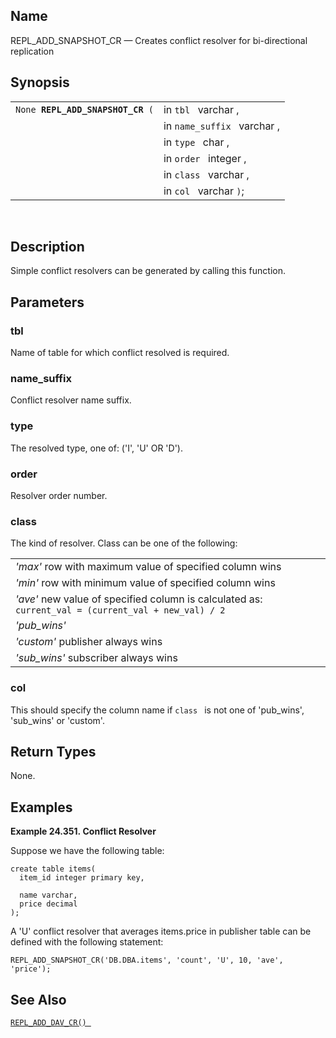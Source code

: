 <div>

<div>

</div>

<div>

## Name

REPL_ADD_SNAPSHOT_CR — Creates conflict resolver for bi-directional
replication

</div>

<div>

## Synopsis

<div>

|                                       |                             |
|---------------------------------------|-----------------------------|
| `None `**`REPL_ADD_SNAPSHOT_CR`**` (` | in `tbl ` varchar ,         |
|                                       | in `name_suffix ` varchar , |
|                                       | in `type ` char ,           |
|                                       | in `order ` integer ,       |
|                                       | in `class ` varchar ,       |
|                                       | in `col ` varchar `)`;      |

<div>

 

</div>

</div>

</div>

<div>

## Description

Simple conflict resolvers can be generated by calling this function.

</div>

<div>

## Parameters

<div>

### tbl

Name of table for which conflict resolved is required.

</div>

<div>

### name_suffix

Conflict resolver name suffix.

</div>

<div>

### type

The resolved type, one of: ('I', 'U' OR 'D').

</div>

<div>

### order

Resolver order number.

</div>

<div>

### class

The kind of resolver. Class can be one of the following:

|                                                                                                                                    |
|------------------------------------------------------------------------------------------------------------------------------------|
| <span class="emphasis">*'max'* </span> row with maximum value of specified column wins                                             |
| <span class="emphasis">*'min'*</span> row with minimum value of specified column wins                                              |
| <span class="emphasis">*'ave'*</span> new value of specified column is calculated as: `current_val = (current_val + new_val) / 2 ` |
| <span class="emphasis">*'pub_wins'* </span>                                                                                        |
| <span class="emphasis">*'custom'* </span> publisher always wins                                                                    |
| <span class="emphasis">*'sub_wins'*</span> subscriber always wins                                                                  |

</div>

<div>

### col

This should specify the column name if `class ` is not one of
'pub_wins', 'sub_wins' or 'custom'.

</div>

</div>

<div>

## Return Types

None.

</div>

<div>

## Examples

<div>

**Example 24.351. Conflict Resolver**

<div>

Suppose we have the following table:

``` screen
create table items(
  item_id integer primary key,

  name varchar,
  price decimal
);
```

A 'U' conflict resolver that averages items.price in publisher table can
be defined with the following statement:

``` screen
REPL_ADD_SNAPSHOT_CR('DB.DBA.items', 'count', 'U', 10, 'ave', 'price');
```

</div>

</div>

  

</div>

<div>

## See Also

<a href="fn_repl_add_dav_cr.html" class="link"
title="REPL_ADD_DAV_CR"><code
class="function">REPL_ADD_DAV_CR() </code></a>

</div>

</div>
